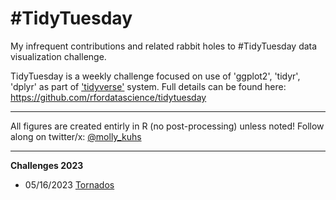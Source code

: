 # #TidyTuesday
My infrequent contributions and related rabbit holes to #TidyTuesday data visualization challenge.  

TidyTuesday is a weekly challenge focused on use of 'ggplot2', 'tidyr', 'dplyr' as part of ['tidyverse'](https://www.tidyverse.org/) system. Full details can be found here: https://github.com/rfordatascience/tidytuesday 

----------------

All figures are created entirly in R (no post-processing) unless noted!
Follow along on twitter/x: [@molly_kuhs](https://twitter.com/molly_kuhs)

----------------

**Challenges 2023**
  - 05/16/2023 [Tornados](https://github.com/makuhs/TidyTuesday/blob/main/finalTornado.jpeg)

